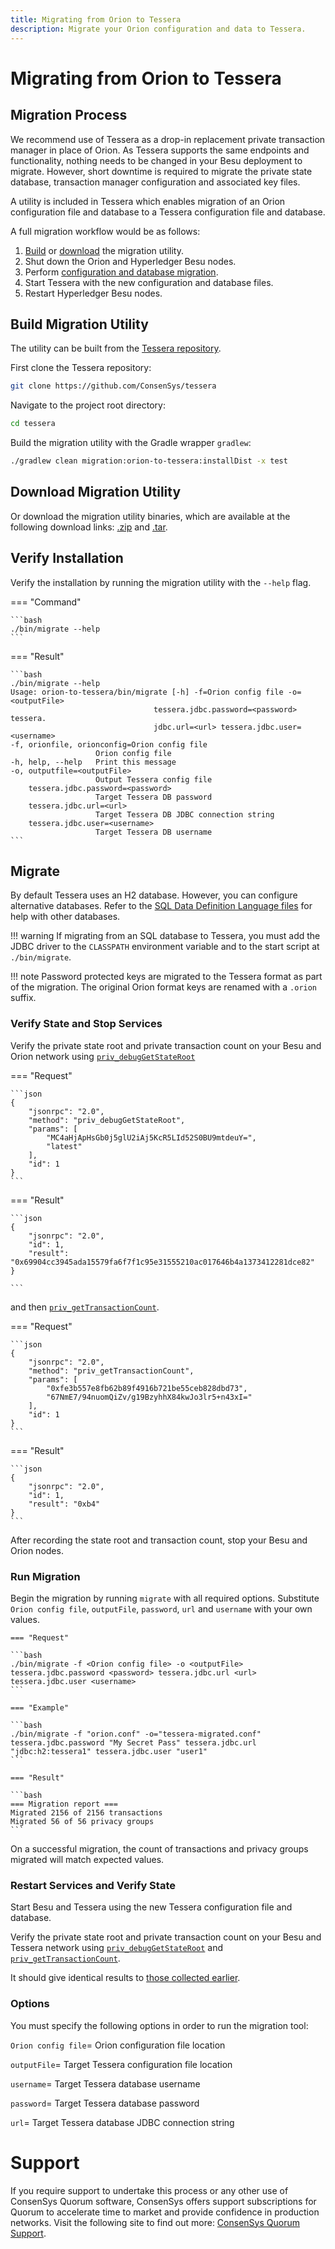 ```yaml
---
title: Migrating from Orion to Tessera
description: Migrate your Orion configuration and data to Tessera.
---
```


# Migrating from Orion to Tessera

## Migration Process

We recommend use of Tessera as a drop-in replacement private transaction manager in place of Orion.
As Tessera supports the same endpoints and functionality, nothing needs to be changed in your Besu deployment to migrate.
However, short downtime is required to migrate the private state database, transaction manager configuration and associated key files.

A utility is included in Tessera which enables migration of an Orion configuration
file and database to a Tessera configuration file and database.

A full migration workflow would be as follows:

1. [Build](#build-migration-utility) or [download](#download-migration-utility) the migration utility.
1. Shut down the Orion and Hyperledger Besu nodes.
1. Perform [configuration and database migration](#migrate).
1. Start Tessera with the new configuration and database files.
1. Restart Hyperledger Besu nodes.

## Build Migration Utility

The utility can be built from the [Tessera repository](https://github.com/ConsenSys/tessera/).

First clone the Tessera repository:

```bash
git clone https://github.com/ConsenSys/tessera
```

Navigate to the project root directory:

```bash
cd tessera
```

Build the migration utility with the Gradle wrapper `gradlew`:

```bash
./gradlew clean migration:orion-to-tessera:installDist -x test
```

## Download Migration Utility

  Or download the migration utility binaries, which are available at the following download links: [.zip](https://github.com/ConsenSys/tessera/releases/download/tessera-21.1.1/migrate-21.1.1.zip)
  and [.tar](https://github.com/ConsenSys/tessera/releases/download/tessera-21.1.1/migrate-21.1.1.tar).

## Verify Installation

Verify the installation by running the migration utility with the `--help` flag.

=== "Command"

    ```bash
    ./bin/migrate --help
    ```

=== "Result"

    ```bash
    ./bin/migrate --help
    Usage: orion-to-tessera/bin/migrate [-h] -f=Orion config file -o=<outputFile>
                                    tessera.jdbc.password=<password> tessera.
                                    jdbc.url=<url> tessera.jdbc.user=<username>
    -f, orionfile, orionconfig=Orion config file
                       Orion config file
    -h, help, --help   Print this message
    -o, outputfile=<outputFile>
                       Output Tessera config file
        tessera.jdbc.password=<password>
                       Target Tessera DB password
        tessera.jdbc.url=<url>
                       Target Tessera DB JDBC connection string
        tessera.jdbc.user=<username>
                       Target Tessera DB username
    ```

## Migrate

By default Tessera uses an H2 database. However, you can configure alternative databases.
Refer to the [SQL Data Definition Language files](https://github.com/consensys/tessera/tree/master/ddls/create-table)
for help with other databases.

!!! warning
    If migrating from an SQL database to Tessera, you must add the JDBC driver
    to the `CLASSPATH` environment variable and to the start script at `./bin/migrate`.

!!! note
    Password protected keys are migrated to the Tessera format as part of the migration. The original Orion format keys are renamed with a `.orion` suffix.

### Verify State and Stop Services

Verify the private state root and private transaction count on your Besu and Orion network using [`priv_debugGetStateRoot`](https://besu.hyperledger.org/en/latest/Reference/API-Methods/#priv_debugGetStateRoot)

=== "Request"

    ```json
    {
        "jsonrpc": "2.0",
        "method": "priv_debugGetStateRoot",
        "params": [
            "MC4aHjApHsGb0j5glU2iAj5KcR5LId52S0BU9mtdeuY=",
            "latest"
        ],
        "id": 1
    }
    ```

=== "Result"

    ```json
    {
        "jsonrpc": "2.0",
        "id": 1,
        "result": "0x69904cc3945ada15579fa6f7f1c95e31555210ac017646b4a1373412281dce82"
    }

    ```

and then [`priv_getTransactionCount`](https://besu.hyperledger.org/en/latest/Reference/API-Methods/#priv_getTransactionCount).

=== "Request"

    ```json
    {
        "jsonrpc": "2.0",
        "method": "priv_getTransactionCount",
        "params": [
            "0xfe3b557e8fb62b89f4916b721be55ceb828dbd73",
            "67NmE7/94nuomQiZv/g19BzyhhX84kwJo3lr5+n43xI="
        ],
        "id": 1
    }
    ```

=== "Result"

    ```json
    {
        "jsonrpc": "2.0",
        "id": 1,
        "result": "0xb4"
    }
    ```

After recording the state root and transaction count, stop your Besu and Orion nodes.

### Run Migration

Begin the migration by running `migrate` with all required options.
Substitute `Orion config file`, `outputFile`, `password`, `url` and `username` with your own values.

    === "Request"

    ```bash
    ./bin/migrate -f <Orion config file> -o <outputFile> tessera.jdbc.password <password> tessera.jdbc.url <url> tessera.jdbc.user <username>
    ```

    === "Example"

    ```bash
    ./bin/migrate -f "orion.conf" -o="tessera-migrated.conf" tessera.jdbc.password "My Secret Pass" tessera.jdbc.url "jdbc:h2:tessera1" tessera.jdbc.user "user1"
    ```

    === "Result"

    ```bash
    === Migration report ===
    Migrated 2156 of 2156 transactions
    Migrated 56 of 56 privacy groups
    ```

On a successful migration, the count of transactions and privacy groups migrated will match expected values.

### Restart Services and Verify State

Start Besu and Tessera using the new Tessera configuration file and database.

Verify the private state root and private transaction count on your Besu and Tessera network using [`priv_debugGetStateRoot`](https://besu.hyperledger.org/en/latest/Reference/API-Methods/#priv_debugGetStateRoot) and [`priv_getTransactionCount`](https://besu.hyperledger.org/en/latest/Reference/API-Methods/#priv_getTransactionCount).

It should give identical results to [those collected earlier](#verify-state-and-stop-services).

### Options

You must specify the following options in order to run the migration tool:

`Orion config file`= Orion configuration file location

`outputFile`= Target Tessera configuration file location

`username`= Target Tessera database username

`password`= Target Tessera database password

`url`= Target Tessera database JDBC connection string

# Support

If you require support to undertake this process or any other use of ConsenSys Quorum software,
ConsenSys offers support subscriptions for Quorum to accelerate time to market and provide confidence in production networks.
Visit the following site to find out more: [ConsenSys Quorum Support](https://consensys.net/quorum/support/).
